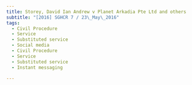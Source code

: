```yaml
---
title: Storey, David Ian Andrew v Planet Arkadia Pte Ltd and others 
subtitle: "[2016] SGHCR 7 / 23\_May\_2016"
tags:
  - Civil Procedure
  - Service
  - Substituted service
  - Social media
  - Civil Procedure
  - Service
  - Substituted service
  - Instant messaging

---
```


